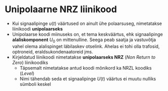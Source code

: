 # Unipolaarne NRZ liinikood
- Kui signaalipinge $u(t)$ väärtused on ainult ühe polaarsuseg, nimetatakse liinikoodi **unipolaarseks**
- Unipolaarse koodi miinuseks on, et tema keskväärtus, ehk signaalipinge **alaliskomponent** $U_0$  on mittenulline. Seega peab saatja ja vastuvõtja vahel olema alalispinget läbilaskev otselink. Ahelas ei tohi olla trafosid, optroneid, eraldsukondenaatoreid jms.
- Kirjeldatud liinikoodi nimetatakse **unipolaarseks NRZ** (*Non Return to Zero*) liinikoodiks
	- Täpsemalt nimetatakse antud koodi mõnikord ka NRZL koodiks (*Level*)
	- Nimi tähendab seda et signaalipinge $U(t)$ väärtus ei muutu nulliks sümboli keskel